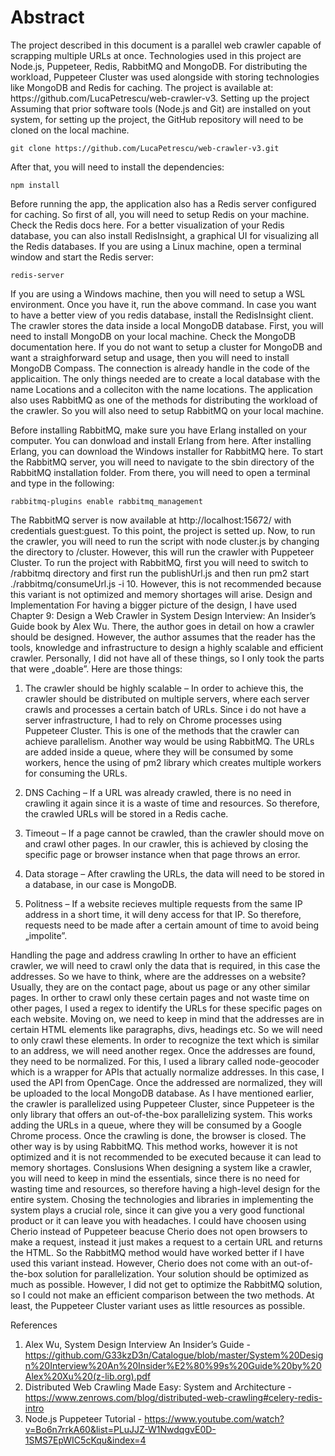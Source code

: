 <h1>Abstract</h1>
	The project described in this document is a parallel web crawler capable of scrapping multiple URLs at once. Technologies used in this project are Node.js, Puppeteer, Redis, RabbitMQ and MongoDB. For distributing the workload, Puppeteer Cluster was used alongside with storing technologies like MongoDB and Redis for caching.
The project is available at: https://github.com/LucaPetrescu/web-crawler-v3.
Setting up the project
	Assuming that prior software tools (Node.js and Git) are installed on yout system, for setting up the project, the GitHub repository will need to be cloned on the local machine. 

````
git clone https://github.com/LucaPetrescu/web-crawler-v3.git
````
After that, you will need to install the dependencies:

````
npm install
````
Before running the app, the application also has a Redis server configured for caching. So first of all, you will need to setup Redis on your machine. Check the Redis docs here. For a better visualization of your Redis database, you can also install RedisInsight, a graphical UI for visualizing all the Redis databases.
If you are using a Linux machine, open a terminal window and start the Redis server:
````
redis-server
````
If you are using a Windows machine, then you will need to setup a WSL environment. Once you have it, run the above command.
In case you want to have a better view of you redis database, install the RedisInsight client.
The crawler stores the data inside a local MongoDB database. First, you will need to install MongoDB on your local machine. Check the MongoDB documentation here. If you do not want to setup a cluster for MongoDB and want a straighforward setup and usage, then you will need to install MongoDB Compass. The connection is already handle in the code of the applicaition. The only things needed are to create a local database with the name Locations and a colleciton with the name locations.
The application also uses RabbitMQ as one of the methods for distributing the workload of the crawler. So you will also need to setup RabbitMQ on your local machine.

Before installing RabbitMQ, make sure you have Erlang installed on your computer. You can donwload and install Erlang from here. After installing Erlang, you can download the Windows installer for RabbitMQ here. 
To start the RabbitMQ server, you will need to navigate to the sbin directory of the RabbitMQ installation folder. From there, you will need to open a terminal and type in the following:
````
rabbitmq-plugins enable rabbitmq_management
````
The RabbitMQ server is now available at http://localhost:15672/ with credentials guest:guest. To this point, the project is setted up. Now, to run the crawler, you will need to run the script with node cluster.js by changing the directory to /cluster. However, this will run the crawler with Puppeteer Cluster.
	To run the project with RabbitMQ, first you will need to switch to /rabbitmq directory and first run the publishUrl.js and then run pm2 start ./rabbitmq/consumeUrl.js -i 10. However, this is not recommended because this variant is not optimized and memory shortages will arise.
Design and Implementation
	For having a bigger picture of the design, I have used Chapter 9: Design a Web Crawler in System Design Interview: An Insider’s Guide book by Alex Wu. There, the author goes in detail on how a crawler should be designed. However, the author assumes that the reader has the tools, knowledge and infrastructure to design a highly scalable and efficient crawler. Personally, I did not have all of these things, so I only took the parts that were „doable”. Here are those things:
1.	The crawler should be highly scalable – In order to achieve this, the crawler should be distributed on multiple servers, where each server crawls and processes a certain batch of URLs. Since i do not have a server infrastructure, I had to rely on Chrome processes using Puppeteer Cluster. This is one of the methods that the crawler can achieve parallelism. Another way would be using RabbitMQ. The URLs are added inside a queue, where they will be consumed by some workers, hence the using of pm2 library which creates multiple workers for consuming the URLs.

2.	DNS Caching – If a URL was already crawled, there is no need in crawling it again since it is a waste of time and resources. So therefore, the crawled URLs will be stored in a Redis cache.

3.	Timeout – If a page cannot be crawled, than the crawler should move on and crawl other pages. In our crawler, this is achieved by closing the specific page or browser instance when that page throws an error.

4.	Data storage – After crawling the URLs, the data will need to be stored in a database, in our case is MongoDB.

5.	Politness – If a website recieves multiple requests from the same IP address in a short time, it will deny access for that IP. So therefore, requests need to be made after a certain amount of time to avoid being „impolite”.

Handling the page and address crawling
	In orther to have an efficient crawler, we will need to crawl only the data that is required, in this case the addresses. So we have to think, where are the addresses on a website? Usually, they are on the contact page, about us page or any other similar pages. In orther to crawl only these certain pages and not waste time on other pages, I used a regex to identify the URLs for these specific pages on each website.
	Moving on, we need to keep in mind that the addresses are in certain HTML elements like paragraphs, divs, headings etc. So we will need to only crawl these elements. In order to recognize the text which is similar to an address, we will need another regex.
	Once the addresses are found, they need to be normalized. For this, I used a library called node-geocoder which is a wrapper for APIs that actually normalize addresses. In this case, I used the API from OpenCage. Once the addressed are normalized, they will be uploaded to the local MongoDB database.
	As I have mentioned earlier, the crawler is parallelized using Puppeteer Cluster, since Puppeteer is the only library that offers an out-of-the-box parallelizing system. This works adding the URLs in a queue, where they will be consumed by a Google Chrome process. Once the crawling is done, the browser is closed.
	The other way is by using RabbitMQ. This method works, however it is not optimized and it is not recommended to be executed because it can lead to memory shortages. 
Conslusions
	When designing a system like a crawler, you will need to keep in mind the essentials, since there is no need for wasting time and resources, so therefore having a high-level design for the entire system. 
Chosing the technologies and libraries in implementing the system plays a crucial role, since it can give you a very good functional product or it can leave you with headaches. I could have choosen using Cherio instead of Puppeteer beacuse Cherio does not open browsers to make a request, instead it just makes a request to a certain URL and returns the HTML. So the RabbitMQ method would have worked better if I have used this variant instead. However, Cherio does not come with an out-of-the-box solution for parallelization. 
Your solution should be optimized as much as possible. However, I did not get to optimize the RabbitMQ solution, so I could not make an efficient comparison between the two methods. At least, the Puppeteer Cluster variant uses as little resources as possible.





References
1.	Alex Wu, System Design Interview An Insider’s Guide -https://github.com/G33kzD3n/Catalogue/blob/master/System%20Design%20Interview%20An%20Insider%E2%80%99s%20Guide%20by%20Alex%20Xu%20(z-lib.org).pdf
2.	Distributed Web Crawling Made Easy: System and Architecture - https://www.zenrows.com/blog/distributed-web-crawling#celery-redis-intro
3.	Node.js Puppeteer Tutorial - https://www.youtube.com/watch?v=Bo6n7rrkA60&list=PLuJJZ-W1NwdqgvE0D-1SMS7EpWIC5cKqu&index=4

